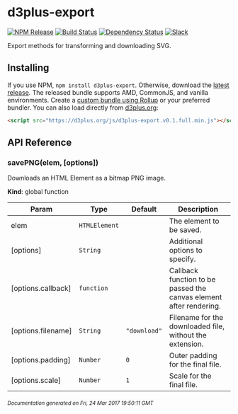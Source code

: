 # d3plus-export

[![NPM Release](http://img.shields.io/npm/v/d3plus-export.svg?style=flat)](https://www.npmjs.org/package/d3plus-export)
[![Build Status](https://travis-ci.org/d3plus/d3plus-export.svg?branch=master)](https://travis-ci.org/d3plus/d3plus-export)
[![Dependency Status](http://img.shields.io/david/d3plus/d3plus-export.svg?style=flat)](https://david-dm.org/d3plus/d3plus-export)
[![Slack](https://img.shields.io/badge/Slack-Click%20to%20Join!-green.svg?style=social)](https://goo.gl/forms/ynrKdvusekAwRMPf2)

Export methods for transforming and downloading SVG.

## Installing

If you use NPM, `npm install d3plus-export`. Otherwise, download the [latest release](https://github.com/d3plus/d3plus-export/releases/latest). The released bundle supports AMD, CommonJS, and vanilla environments. Create a [custom bundle using Rollup](https://github.com/rollup/rollup) or your preferred bundler. You can also load directly from [d3plus.org](https://d3plus.org):

```html
<script src="https://d3plus.org/js/d3plus-export.v0.1.full.min.js"></script>
```


## API Reference
<a name="savePNG"></a>

### savePNG(elem, [options])
Downloads an HTML Element as a bitmap PNG image.

**Kind**: global function  

| Param | Type | Default | Description |
| --- | --- | --- | --- |
| elem | <code>HTMLElement</code> |  | The element to be saved. |
| [options] | <code>String</code> |  | Additional options to specify. |
| [options.callback] | <code>function</code> |  | Callback function to be passed the canvas element after rendering. |
| [options.filename] | <code>String</code> | <code>&quot;download&quot;</code> | Filename for the downloaded file, without the extension. |
| [options.padding] | <code>Number</code> | <code>0</code> | Outer padding for the final file. |
| [options.scale] | <code>Number</code> | <code>1</code> | Scale for the final file. |



###### <sub>Documentation generated on Fri, 24 Mar 2017 19:50:11 GMT</sub>
